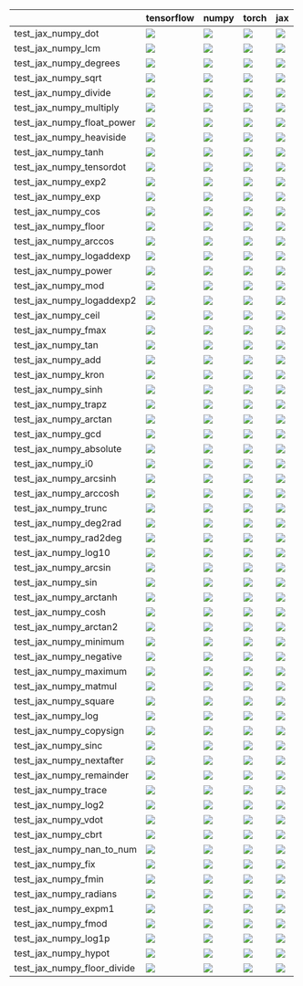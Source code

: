 |                             | tensorflow                                                                                                                                                                             | numpy                                                                                                                                                                                  | torch                                                                                                                                                                                  | jax                                                                                                                                                                                    |
|:----------------------------|:---------------------------------------------------------------------------------------------------------------------------------------------------------------------------------------|:---------------------------------------------------------------------------------------------------------------------------------------------------------------------------------------|:---------------------------------------------------------------------------------------------------------------------------------------------------------------------------------------|:---------------------------------------------------------------------------------------------------------------------------------------------------------------------------------------|
| test_jax_numpy_dot          | <a href="https://github.com/unifyai/ivy/actions/runs/4005478416/jobs/6875880965" rel="noopener noreferrer" target="_blank"><img src=https://img.shields.io/badge/-success-success></a> | <a href="https://github.com/unifyai/ivy/actions/runs/4005478416/jobs/6875880965" rel="noopener noreferrer" target="_blank"><img src=https://img.shields.io/badge/-success-success></a> | <a href="https://github.com/unifyai/ivy/actions/runs/4005478416/jobs/6875880965" rel="noopener noreferrer" target="_blank"><img src=https://img.shields.io/badge/-success-success></a> | <a href="https://github.com/unifyai/ivy/actions/runs/4005478416/jobs/6875880965" rel="noopener noreferrer" target="_blank"><img src=https://img.shields.io/badge/-success-success></a> |
| test_jax_numpy_lcm          | <a href="https://github.com/unifyai/ivy/actions/runs/4005995894/jobs/6877014135" rel="noopener noreferrer" target="_blank"><img src=https://img.shields.io/badge/-success-success></a> | <a href="https://github.com/unifyai/ivy/actions/runs/4005995894/jobs/6877014135" rel="noopener noreferrer" target="_blank"><img src=https://img.shields.io/badge/-success-success></a> | <a href="https://github.com/unifyai/ivy/actions/runs/4005995894/jobs/6877014135" rel="noopener noreferrer" target="_blank"><img src=https://img.shields.io/badge/-success-success></a> | <a href="https://github.com/unifyai/ivy/actions/runs/4005995894/jobs/6877014135" rel="noopener noreferrer" target="_blank"><img src=https://img.shields.io/badge/-success-success></a> |
| test_jax_numpy_degrees      | <a href="https://github.com/unifyai/ivy/actions/runs/4005478416/jobs/6875880965" rel="noopener noreferrer" target="_blank"><img src=https://img.shields.io/badge/-success-success></a> | <a href="https://github.com/unifyai/ivy/actions/runs/4005478416/jobs/6875880965" rel="noopener noreferrer" target="_blank"><img src=https://img.shields.io/badge/-success-success></a> | <a href="https://github.com/unifyai/ivy/actions/runs/4005478416/jobs/6875880965" rel="noopener noreferrer" target="_blank"><img src=https://img.shields.io/badge/-success-success></a> | <a href="https://github.com/unifyai/ivy/actions/runs/4005478416/jobs/6875880965" rel="noopener noreferrer" target="_blank"><img src=https://img.shields.io/badge/-success-success></a> |
| test_jax_numpy_sqrt         | <a href="https://github.com/unifyai/ivy/actions/runs/4005995894/jobs/6877014135" rel="noopener noreferrer" target="_blank"><img src=https://img.shields.io/badge/-success-success></a> | <a href="https://github.com/unifyai/ivy/actions/runs/4005995894/jobs/6877014135" rel="noopener noreferrer" target="_blank"><img src=https://img.shields.io/badge/-success-success></a> | <a href="https://github.com/unifyai/ivy/actions/runs/4005995894/jobs/6877014135" rel="noopener noreferrer" target="_blank"><img src=https://img.shields.io/badge/-success-success></a> | <a href="https://github.com/unifyai/ivy/actions/runs/4005995894/jobs/6877014135" rel="noopener noreferrer" target="_blank"><img src=https://img.shields.io/badge/-success-success></a> |
| test_jax_numpy_divide       | <a href="https://github.com/unifyai/ivy/actions/runs/4005478416/jobs/6875880965" rel="noopener noreferrer" target="_blank"><img src=https://img.shields.io/badge/-success-success></a> | <a href="https://github.com/unifyai/ivy/actions/runs/4005478416/jobs/6875880965" rel="noopener noreferrer" target="_blank"><img src=https://img.shields.io/badge/-success-success></a> | <a href="https://github.com/unifyai/ivy/actions/runs/4005478416/jobs/6875880965" rel="noopener noreferrer" target="_blank"><img src=https://img.shields.io/badge/-success-success></a> | <a href="https://github.com/unifyai/ivy/actions/runs/4005478416/jobs/6875880965" rel="noopener noreferrer" target="_blank"><img src=https://img.shields.io/badge/-success-success></a> |
| test_jax_numpy_multiply     | <a href="https://github.com/unifyai/ivy/actions/runs/4005995894/jobs/6877014135" rel="noopener noreferrer" target="_blank"><img src=https://img.shields.io/badge/-success-success></a> | <a href="https://github.com/unifyai/ivy/actions/runs/4005995894/jobs/6877014135" rel="noopener noreferrer" target="_blank"><img src=https://img.shields.io/badge/-success-success></a> | <a href="https://github.com/unifyai/ivy/actions/runs/4005995894/jobs/6877014135" rel="noopener noreferrer" target="_blank"><img src=https://img.shields.io/badge/-success-success></a> | <a href="https://github.com/unifyai/ivy/actions/runs/4005995894/jobs/6877014135" rel="noopener noreferrer" target="_blank"><img src=https://img.shields.io/badge/-success-success></a> |
| test_jax_numpy_float_power  | <a href="https://github.com/unifyai/ivy/actions/runs/4005995894/jobs/6877014135" rel="noopener noreferrer" target="_blank"><img src=https://img.shields.io/badge/-success-success></a> | <a href="https://github.com/unifyai/ivy/actions/runs/4005995894/jobs/6877014135" rel="noopener noreferrer" target="_blank"><img src=https://img.shields.io/badge/-success-success></a> | <a href="https://github.com/unifyai/ivy/actions/runs/4005995894/jobs/6877014135" rel="noopener noreferrer" target="_blank"><img src=https://img.shields.io/badge/-success-success></a> | <a href="https://github.com/unifyai/ivy/actions/runs/4005995894/jobs/6877014135" rel="noopener noreferrer" target="_blank"><img src=https://img.shields.io/badge/-success-success></a> |
| test_jax_numpy_heaviside    | <a href="https://github.com/unifyai/ivy/actions/runs/4005995894/jobs/6877014135" rel="noopener noreferrer" target="_blank"><img src=https://img.shields.io/badge/-success-success></a> | <a href="https://github.com/unifyai/ivy/actions/runs/4005995894/jobs/6877014135" rel="noopener noreferrer" target="_blank"><img src=https://img.shields.io/badge/-success-success></a> | <a href="https://github.com/unifyai/ivy/actions/runs/4005995894/jobs/6877014135" rel="noopener noreferrer" target="_blank"><img src=https://img.shields.io/badge/-failure-red></a>     | <a href="https://github.com/unifyai/ivy/actions/runs/4005995894/jobs/6877014135" rel="noopener noreferrer" target="_blank"><img src=https://img.shields.io/badge/-success-success></a> |
| test_jax_numpy_tanh         | <a href="https://github.com/unifyai/ivy/actions/runs/4006418942/jobs/6877916138" rel="noopener noreferrer" target="_blank"><img src=https://img.shields.io/badge/-success-success></a> | <a href="https://github.com/unifyai/ivy/actions/runs/4006418942/jobs/6877916138" rel="noopener noreferrer" target="_blank"><img src=https://img.shields.io/badge/-success-success></a> | <a href="https://github.com/unifyai/ivy/actions/runs/4006418942/jobs/6877916138" rel="noopener noreferrer" target="_blank"><img src=https://img.shields.io/badge/-success-success></a> | <a href="https://github.com/unifyai/ivy/actions/runs/4006418942/jobs/6877916138" rel="noopener noreferrer" target="_blank"><img src=https://img.shields.io/badge/-success-success></a> |
| test_jax_numpy_tensordot    | <a href="https://github.com/unifyai/ivy/actions/runs/4006418942/jobs/6877916138" rel="noopener noreferrer" target="_blank"><img src=https://img.shields.io/badge/-success-success></a> | <a href="https://github.com/unifyai/ivy/actions/runs/4006418942/jobs/6877916138" rel="noopener noreferrer" target="_blank"><img src=https://img.shields.io/badge/-success-success></a> | <a href="https://github.com/unifyai/ivy/actions/runs/4006418942/jobs/6877916138" rel="noopener noreferrer" target="_blank"><img src=https://img.shields.io/badge/-success-success></a> | <a href="https://github.com/unifyai/ivy/actions/runs/4006418942/jobs/6877916138" rel="noopener noreferrer" target="_blank"><img src=https://img.shields.io/badge/-success-success></a> |
| test_jax_numpy_exp2         | <a href="https://github.com/unifyai/ivy/actions/runs/4005995894/jobs/6877014135" rel="noopener noreferrer" target="_blank"><img src=https://img.shields.io/badge/-success-success></a> | <a href="https://github.com/unifyai/ivy/actions/runs/4005478416/jobs/6875880965" rel="noopener noreferrer" target="_blank"><img src=https://img.shields.io/badge/-success-success></a> | <a href="https://github.com/unifyai/ivy/actions/runs/4005995894/jobs/6877014135" rel="noopener noreferrer" target="_blank"><img src=https://img.shields.io/badge/-success-success></a> | <a href="https://github.com/unifyai/ivy/actions/runs/4005478416/jobs/6875880965" rel="noopener noreferrer" target="_blank"><img src=https://img.shields.io/badge/-success-success></a> |
| test_jax_numpy_exp          | <a href="https://github.com/unifyai/ivy/actions/runs/4005478416/jobs/6875880965" rel="noopener noreferrer" target="_blank"><img src=https://img.shields.io/badge/-success-success></a> | <a href="https://github.com/unifyai/ivy/actions/runs/4005478416/jobs/6875880965" rel="noopener noreferrer" target="_blank"><img src=https://img.shields.io/badge/-success-success></a> | <a href="https://github.com/unifyai/ivy/actions/runs/4005478416/jobs/6875880965" rel="noopener noreferrer" target="_blank"><img src=https://img.shields.io/badge/-success-success></a> | <a href="https://github.com/unifyai/ivy/actions/runs/4005478416/jobs/6875880965" rel="noopener noreferrer" target="_blank"><img src=https://img.shields.io/badge/-success-success></a> |
| test_jax_numpy_cos          | <a href="https://github.com/unifyai/ivy/actions/runs/4005478416/jobs/6875880965" rel="noopener noreferrer" target="_blank"><img src=https://img.shields.io/badge/-success-success></a> | <a href="https://github.com/unifyai/ivy/actions/runs/4005478416/jobs/6875880965" rel="noopener noreferrer" target="_blank"><img src=https://img.shields.io/badge/-success-success></a> | <a href="https://github.com/unifyai/ivy/actions/runs/4005478416/jobs/6875880965" rel="noopener noreferrer" target="_blank"><img src=https://img.shields.io/badge/-success-success></a> | <a href="https://github.com/unifyai/ivy/actions/runs/4005478416/jobs/6875880965" rel="noopener noreferrer" target="_blank"><img src=https://img.shields.io/badge/-success-success></a> |
| test_jax_numpy_floor        | <a href="https://github.com/unifyai/ivy/actions/runs/4005995894/jobs/6877014135" rel="noopener noreferrer" target="_blank"><img src=https://img.shields.io/badge/-success-success></a> | <a href="https://github.com/unifyai/ivy/actions/runs/4005995894/jobs/6877014135" rel="noopener noreferrer" target="_blank"><img src=https://img.shields.io/badge/-success-success></a> | <a href="https://github.com/unifyai/ivy/actions/runs/4005995894/jobs/6877014135" rel="noopener noreferrer" target="_blank"><img src=https://img.shields.io/badge/-success-success></a> | <a href="https://github.com/unifyai/ivy/actions/runs/4005995894/jobs/6877014135" rel="noopener noreferrer" target="_blank"><img src=https://img.shields.io/badge/-success-success></a> |
| test_jax_numpy_arccos       | <a href="https://github.com/unifyai/ivy/actions/runs/4005478416/jobs/6875880965" rel="noopener noreferrer" target="_blank"><img src=https://img.shields.io/badge/-success-success></a> | <a href="https://github.com/unifyai/ivy/actions/runs/4005478416/jobs/6875880965" rel="noopener noreferrer" target="_blank"><img src=https://img.shields.io/badge/-success-success></a> | <a href="https://github.com/unifyai/ivy/actions/runs/4005478416/jobs/6875880965" rel="noopener noreferrer" target="_blank"><img src=https://img.shields.io/badge/-success-success></a> | <a href="https://github.com/unifyai/ivy/actions/runs/4005478416/jobs/6875880965" rel="noopener noreferrer" target="_blank"><img src=https://img.shields.io/badge/-success-success></a> |
| test_jax_numpy_logaddexp    | <a href="https://github.com/unifyai/ivy/actions/runs/4005995894/jobs/6877014135" rel="noopener noreferrer" target="_blank"><img src=https://img.shields.io/badge/-success-success></a> | <a href="https://github.com/unifyai/ivy/actions/runs/4005995894/jobs/6877014135" rel="noopener noreferrer" target="_blank"><img src=https://img.shields.io/badge/-success-success></a> | <a href="https://github.com/unifyai/ivy/actions/runs/4005995894/jobs/6877014135" rel="noopener noreferrer" target="_blank"><img src=https://img.shields.io/badge/-success-success></a> | <a href="https://github.com/unifyai/ivy/actions/runs/4005995894/jobs/6877014135" rel="noopener noreferrer" target="_blank"><img src=https://img.shields.io/badge/-success-success></a> |
| test_jax_numpy_power        | <a href="https://github.com/unifyai/ivy/actions/runs/4005995894/jobs/6877014135" rel="noopener noreferrer" target="_blank"><img src=https://img.shields.io/badge/-success-success></a> | <a href="https://github.com/unifyai/ivy/actions/runs/4005995894/jobs/6877014135" rel="noopener noreferrer" target="_blank"><img src=https://img.shields.io/badge/-success-success></a> | <a href="https://github.com/unifyai/ivy/actions/runs/4005995894/jobs/6877014135" rel="noopener noreferrer" target="_blank"><img src=https://img.shields.io/badge/-success-success></a> | <a href="https://github.com/unifyai/ivy/actions/runs/4005995894/jobs/6877014135" rel="noopener noreferrer" target="_blank"><img src=https://img.shields.io/badge/-success-success></a> |
| test_jax_numpy_mod          | <a href="https://github.com/unifyai/ivy/actions/runs/4005995894/jobs/6877014135" rel="noopener noreferrer" target="_blank"><img src=https://img.shields.io/badge/-success-success></a> | <a href="https://github.com/unifyai/ivy/actions/runs/4005995894/jobs/6877014135" rel="noopener noreferrer" target="_blank"><img src=https://img.shields.io/badge/-success-success></a> | <a href="https://github.com/unifyai/ivy/actions/runs/4005995894/jobs/6877014135" rel="noopener noreferrer" target="_blank"><img src=https://img.shields.io/badge/-success-success></a> | <a href="https://github.com/unifyai/ivy/actions/runs/4005995894/jobs/6877014135" rel="noopener noreferrer" target="_blank"><img src=https://img.shields.io/badge/-success-success></a> |
| test_jax_numpy_logaddexp2   | <a href="https://github.com/unifyai/ivy/actions/runs/4005995894/jobs/6877014135" rel="noopener noreferrer" target="_blank"><img src=https://img.shields.io/badge/-success-success></a> | <a href="https://github.com/unifyai/ivy/actions/runs/4005995894/jobs/6877014135" rel="noopener noreferrer" target="_blank"><img src=https://img.shields.io/badge/-success-success></a> | <a href="https://github.com/unifyai/ivy/actions/runs/4005995894/jobs/6877014135" rel="noopener noreferrer" target="_blank"><img src=https://img.shields.io/badge/-success-success></a> | <a href="https://github.com/unifyai/ivy/actions/runs/4005995894/jobs/6877014135" rel="noopener noreferrer" target="_blank"><img src=https://img.shields.io/badge/-success-success></a> |
| test_jax_numpy_ceil         | <a href="https://github.com/unifyai/ivy/actions/runs/4005478416/jobs/6875880965" rel="noopener noreferrer" target="_blank"><img src=https://img.shields.io/badge/-success-success></a> | <a href="https://github.com/unifyai/ivy/actions/runs/4005478416/jobs/6875880965" rel="noopener noreferrer" target="_blank"><img src=https://img.shields.io/badge/-success-success></a> | <a href="https://github.com/unifyai/ivy/actions/runs/4005478416/jobs/6875880965" rel="noopener noreferrer" target="_blank"><img src=https://img.shields.io/badge/-success-success></a> | <a href="https://github.com/unifyai/ivy/actions/runs/4005478416/jobs/6875880965" rel="noopener noreferrer" target="_blank"><img src=https://img.shields.io/badge/-success-success></a> |
| test_jax_numpy_fmax         | <a href="https://github.com/unifyai/ivy/actions/runs/4005995894/jobs/6877014135" rel="noopener noreferrer" target="_blank"><img src=https://img.shields.io/badge/-success-success></a> | <a href="https://github.com/unifyai/ivy/actions/runs/4005995894/jobs/6877014135" rel="noopener noreferrer" target="_blank"><img src=https://img.shields.io/badge/-success-success></a> | <a href="https://github.com/unifyai/ivy/actions/runs/4005995894/jobs/6877014135" rel="noopener noreferrer" target="_blank"><img src=https://img.shields.io/badge/-success-success></a> | <a href="https://github.com/unifyai/ivy/actions/runs/4005995894/jobs/6877014135" rel="noopener noreferrer" target="_blank"><img src=https://img.shields.io/badge/-success-success></a> |
| test_jax_numpy_tan          | <a href="https://github.com/unifyai/ivy/actions/runs/4006418942/jobs/6877916138" rel="noopener noreferrer" target="_blank"><img src=https://img.shields.io/badge/-success-success></a> | <a href="https://github.com/unifyai/ivy/actions/runs/4006418942/jobs/6877916138" rel="noopener noreferrer" target="_blank"><img src=https://img.shields.io/badge/-success-success></a> | <a href="https://github.com/unifyai/ivy/actions/runs/4006418942/jobs/6877916138" rel="noopener noreferrer" target="_blank"><img src=https://img.shields.io/badge/-success-success></a> | <a href="https://github.com/unifyai/ivy/actions/runs/4006418942/jobs/6877916138" rel="noopener noreferrer" target="_blank"><img src=https://img.shields.io/badge/-success-success></a> |
| test_jax_numpy_add          | <a href="https://github.com/unifyai/ivy/actions/runs/4005478416/jobs/6875880965" rel="noopener noreferrer" target="_blank"><img src=https://img.shields.io/badge/-success-success></a> | <a href="https://github.com/unifyai/ivy/actions/runs/4005478416/jobs/6875880965" rel="noopener noreferrer" target="_blank"><img src=https://img.shields.io/badge/-success-success></a> | <a href="https://github.com/unifyai/ivy/actions/runs/4005478416/jobs/6875880965" rel="noopener noreferrer" target="_blank"><img src=https://img.shields.io/badge/-success-success></a> | <a href="https://github.com/unifyai/ivy/actions/runs/4005478416/jobs/6875880965" rel="noopener noreferrer" target="_blank"><img src=https://img.shields.io/badge/-success-success></a> |
| test_jax_numpy_kron         | <a href="https://github.com/unifyai/ivy/actions/runs/4005995894/jobs/6877014135" rel="noopener noreferrer" target="_blank"><img src=https://img.shields.io/badge/-success-success></a> | <a href="https://github.com/unifyai/ivy/actions/runs/4005995894/jobs/6877014135" rel="noopener noreferrer" target="_blank"><img src=https://img.shields.io/badge/-success-success></a> | <a href="https://github.com/unifyai/ivy/actions/runs/4005995894/jobs/6877014135" rel="noopener noreferrer" target="_blank"><img src=https://img.shields.io/badge/-success-success></a> | <a href="https://github.com/unifyai/ivy/actions/runs/4005995894/jobs/6877014135" rel="noopener noreferrer" target="_blank"><img src=https://img.shields.io/badge/-success-success></a> |
| test_jax_numpy_sinh         | <a href="https://github.com/unifyai/ivy/actions/runs/4005995894/jobs/6877014135" rel="noopener noreferrer" target="_blank"><img src=https://img.shields.io/badge/-success-success></a> | <a href="https://github.com/unifyai/ivy/actions/runs/4005995894/jobs/6877014135" rel="noopener noreferrer" target="_blank"><img src=https://img.shields.io/badge/-success-success></a> | <a href="https://github.com/unifyai/ivy/actions/runs/4005995894/jobs/6877014135" rel="noopener noreferrer" target="_blank"><img src=https://img.shields.io/badge/-success-success></a> | <a href="https://github.com/unifyai/ivy/actions/runs/4005995894/jobs/6877014135" rel="noopener noreferrer" target="_blank"><img src=https://img.shields.io/badge/-success-success></a> |
| test_jax_numpy_trapz        | <a href="https://github.com/unifyai/ivy/actions/runs/4006418942/jobs/6877916138" rel="noopener noreferrer" target="_blank"><img src=https://img.shields.io/badge/-success-success></a> | <a href="https://github.com/unifyai/ivy/actions/runs/4006418942/jobs/6877916138" rel="noopener noreferrer" target="_blank"><img src=https://img.shields.io/badge/-success-success></a> | <a href="https://github.com/unifyai/ivy/actions/runs/4006418942/jobs/6877916138" rel="noopener noreferrer" target="_blank"><img src=https://img.shields.io/badge/-success-success></a> | <a href="https://github.com/unifyai/ivy/actions/runs/4006418942/jobs/6877916138" rel="noopener noreferrer" target="_blank"><img src=https://img.shields.io/badge/-success-success></a> |
| test_jax_numpy_arctan       | <a href="https://github.com/unifyai/ivy/actions/runs/4005478416/jobs/6875880965" rel="noopener noreferrer" target="_blank"><img src=https://img.shields.io/badge/-success-success></a> | <a href="https://github.com/unifyai/ivy/actions/runs/4005478416/jobs/6875880965" rel="noopener noreferrer" target="_blank"><img src=https://img.shields.io/badge/-success-success></a> | <a href="https://github.com/unifyai/ivy/actions/runs/4005478416/jobs/6875880965" rel="noopener noreferrer" target="_blank"><img src=https://img.shields.io/badge/-success-success></a> | <a href="https://github.com/unifyai/ivy/actions/runs/4005478416/jobs/6875880965" rel="noopener noreferrer" target="_blank"><img src=https://img.shields.io/badge/-success-success></a> |
| test_jax_numpy_gcd          | <a href="https://github.com/unifyai/ivy/actions/runs/4005995894/jobs/6877014135" rel="noopener noreferrer" target="_blank"><img src=https://img.shields.io/badge/-success-success></a> | <a href="https://github.com/unifyai/ivy/actions/runs/4005995894/jobs/6877014135" rel="noopener noreferrer" target="_blank"><img src=https://img.shields.io/badge/-success-success></a> | <a href="https://github.com/unifyai/ivy/actions/runs/4005995894/jobs/6877014135" rel="noopener noreferrer" target="_blank"><img src=https://img.shields.io/badge/-success-success></a> | <a href="https://github.com/unifyai/ivy/actions/runs/4005995894/jobs/6877014135" rel="noopener noreferrer" target="_blank"><img src=https://img.shields.io/badge/-success-success></a> |
| test_jax_numpy_absolute     | <a href="https://github.com/unifyai/ivy/actions/runs/4005478416/jobs/6875880965" rel="noopener noreferrer" target="_blank"><img src=https://img.shields.io/badge/-success-success></a> | <a href="https://github.com/unifyai/ivy/actions/runs/4005478416/jobs/6875880965" rel="noopener noreferrer" target="_blank"><img src=https://img.shields.io/badge/-success-success></a> | <a href="https://github.com/unifyai/ivy/actions/runs/4005478416/jobs/6875880965" rel="noopener noreferrer" target="_blank"><img src=https://img.shields.io/badge/-success-success></a> | <a href="https://github.com/unifyai/ivy/actions/runs/4005478416/jobs/6875880965" rel="noopener noreferrer" target="_blank"><img src=https://img.shields.io/badge/-success-success></a> |
| test_jax_numpy_i0           | <a href="https://github.com/unifyai/ivy/actions/runs/4005995894/jobs/6877014135" rel="noopener noreferrer" target="_blank"><img src=https://img.shields.io/badge/-success-success></a> | <a href="https://github.com/unifyai/ivy/actions/runs/4005995894/jobs/6877014135" rel="noopener noreferrer" target="_blank"><img src=https://img.shields.io/badge/-success-success></a> | <a href="https://github.com/unifyai/ivy/actions/runs/4005995894/jobs/6877014135" rel="noopener noreferrer" target="_blank"><img src=https://img.shields.io/badge/-success-success></a> | <a href="https://github.com/unifyai/ivy/actions/runs/4005995894/jobs/6877014135" rel="noopener noreferrer" target="_blank"><img src=https://img.shields.io/badge/-success-success></a> |
| test_jax_numpy_arcsinh      | <a href="https://github.com/unifyai/ivy/actions/runs/4005478416/jobs/6875880965" rel="noopener noreferrer" target="_blank"><img src=https://img.shields.io/badge/-success-success></a> | <a href="https://github.com/unifyai/ivy/actions/runs/4005478416/jobs/6875880965" rel="noopener noreferrer" target="_blank"><img src=https://img.shields.io/badge/-success-success></a> | <a href="https://github.com/unifyai/ivy/actions/runs/4005478416/jobs/6875880965" rel="noopener noreferrer" target="_blank"><img src=https://img.shields.io/badge/-success-success></a> | <a href="https://github.com/unifyai/ivy/actions/runs/4005478416/jobs/6875880965" rel="noopener noreferrer" target="_blank"><img src=https://img.shields.io/badge/-success-success></a> |
| test_jax_numpy_arccosh      | <a href="https://github.com/unifyai/ivy/actions/runs/4005478416/jobs/6875880965" rel="noopener noreferrer" target="_blank"><img src=https://img.shields.io/badge/-success-success></a> | <a href="https://github.com/unifyai/ivy/actions/runs/4005478416/jobs/6875880965" rel="noopener noreferrer" target="_blank"><img src=https://img.shields.io/badge/-success-success></a> | <a href="https://github.com/unifyai/ivy/actions/runs/4005478416/jobs/6875880965" rel="noopener noreferrer" target="_blank"><img src=https://img.shields.io/badge/-success-success></a> | <a href="https://github.com/unifyai/ivy/actions/runs/4005478416/jobs/6875880965" rel="noopener noreferrer" target="_blank"><img src=https://img.shields.io/badge/-success-success></a> |
| test_jax_numpy_trunc        | <a href="https://github.com/unifyai/ivy/actions/runs/4006418942/jobs/6877916138" rel="noopener noreferrer" target="_blank"><img src=https://img.shields.io/badge/-success-success></a> | <a href="https://github.com/unifyai/ivy/actions/runs/4006418942/jobs/6877916138" rel="noopener noreferrer" target="_blank"><img src=https://img.shields.io/badge/-success-success></a> | <a href="https://github.com/unifyai/ivy/actions/runs/4006418942/jobs/6877916138" rel="noopener noreferrer" target="_blank"><img src=https://img.shields.io/badge/-success-success></a> | <a href="https://github.com/unifyai/ivy/actions/runs/4006418942/jobs/6877916138" rel="noopener noreferrer" target="_blank"><img src=https://img.shields.io/badge/-success-success></a> |
| test_jax_numpy_deg2rad      | <a href="https://github.com/unifyai/ivy/actions/runs/4005478416/jobs/6875880965" rel="noopener noreferrer" target="_blank"><img src=https://img.shields.io/badge/-success-success></a> | <a href="https://github.com/unifyai/ivy/actions/runs/4005478416/jobs/6875880965" rel="noopener noreferrer" target="_blank"><img src=https://img.shields.io/badge/-success-success></a> | <a href="https://github.com/unifyai/ivy/actions/runs/4005478416/jobs/6875880965" rel="noopener noreferrer" target="_blank"><img src=https://img.shields.io/badge/-success-success></a> | <a href="https://github.com/unifyai/ivy/actions/runs/4005478416/jobs/6875880965" rel="noopener noreferrer" target="_blank"><img src=https://img.shields.io/badge/-success-success></a> |
| test_jax_numpy_rad2deg      | <a href="https://github.com/unifyai/ivy/actions/runs/4005995894/jobs/6877014135" rel="noopener noreferrer" target="_blank"><img src=https://img.shields.io/badge/-success-success></a> | <a href="https://github.com/unifyai/ivy/actions/runs/4005995894/jobs/6877014135" rel="noopener noreferrer" target="_blank"><img src=https://img.shields.io/badge/-success-success></a> | <a href="https://github.com/unifyai/ivy/actions/runs/4005995894/jobs/6877014135" rel="noopener noreferrer" target="_blank"><img src=https://img.shields.io/badge/-success-success></a> | <a href="https://github.com/unifyai/ivy/actions/runs/4005995894/jobs/6877014135" rel="noopener noreferrer" target="_blank"><img src=https://img.shields.io/badge/-success-success></a> |
| test_jax_numpy_log10        | <a href="https://github.com/unifyai/ivy/actions/runs/4005995894/jobs/6877014135" rel="noopener noreferrer" target="_blank"><img src=https://img.shields.io/badge/-success-success></a> | <a href="https://github.com/unifyai/ivy/actions/runs/4005995894/jobs/6877014135" rel="noopener noreferrer" target="_blank"><img src=https://img.shields.io/badge/-success-success></a> | <a href="https://github.com/unifyai/ivy/actions/runs/4005995894/jobs/6877014135" rel="noopener noreferrer" target="_blank"><img src=https://img.shields.io/badge/-success-success></a> | <a href="https://github.com/unifyai/ivy/actions/runs/4005995894/jobs/6877014135" rel="noopener noreferrer" target="_blank"><img src=https://img.shields.io/badge/-success-success></a> |
| test_jax_numpy_arcsin       | <a href="https://github.com/unifyai/ivy/actions/runs/4005478416/jobs/6875880965" rel="noopener noreferrer" target="_blank"><img src=https://img.shields.io/badge/-success-success></a> | <a href="https://github.com/unifyai/ivy/actions/runs/4005478416/jobs/6875880965" rel="noopener noreferrer" target="_blank"><img src=https://img.shields.io/badge/-success-success></a> | <a href="https://github.com/unifyai/ivy/actions/runs/4005478416/jobs/6875880965" rel="noopener noreferrer" target="_blank"><img src=https://img.shields.io/badge/-success-success></a> | <a href="https://github.com/unifyai/ivy/actions/runs/4005478416/jobs/6875880965" rel="noopener noreferrer" target="_blank"><img src=https://img.shields.io/badge/-success-success></a> |
| test_jax_numpy_sin          | <a href="https://github.com/unifyai/ivy/actions/runs/4005995894/jobs/6877014135" rel="noopener noreferrer" target="_blank"><img src=https://img.shields.io/badge/-success-success></a> | <a href="https://github.com/unifyai/ivy/actions/runs/4005995894/jobs/6877014135" rel="noopener noreferrer" target="_blank"><img src=https://img.shields.io/badge/-success-success></a> | <a href="https://github.com/unifyai/ivy/actions/runs/4005995894/jobs/6877014135" rel="noopener noreferrer" target="_blank"><img src=https://img.shields.io/badge/-success-success></a> | <a href="https://github.com/unifyai/ivy/actions/runs/4005995894/jobs/6877014135" rel="noopener noreferrer" target="_blank"><img src=https://img.shields.io/badge/-success-success></a> |
| test_jax_numpy_arctanh      | <a href="https://github.com/unifyai/ivy/actions/runs/4005478416/jobs/6875880965" rel="noopener noreferrer" target="_blank"><img src=https://img.shields.io/badge/-success-success></a> | <a href="https://github.com/unifyai/ivy/actions/runs/4005478416/jobs/6875880965" rel="noopener noreferrer" target="_blank"><img src=https://img.shields.io/badge/-success-success></a> | <a href="https://github.com/unifyai/ivy/actions/runs/4005478416/jobs/6875880965" rel="noopener noreferrer" target="_blank"><img src=https://img.shields.io/badge/-success-success></a> | <a href="https://github.com/unifyai/ivy/actions/runs/4005478416/jobs/6875880965" rel="noopener noreferrer" target="_blank"><img src=https://img.shields.io/badge/-success-success></a> |
| test_jax_numpy_cosh         | <a href="https://github.com/unifyai/ivy/actions/runs/4005478416/jobs/6875880965" rel="noopener noreferrer" target="_blank"><img src=https://img.shields.io/badge/-success-success></a> | <a href="https://github.com/unifyai/ivy/actions/runs/4005478416/jobs/6875880965" rel="noopener noreferrer" target="_blank"><img src=https://img.shields.io/badge/-success-success></a> | <a href="https://github.com/unifyai/ivy/actions/runs/4005478416/jobs/6875880965" rel="noopener noreferrer" target="_blank"><img src=https://img.shields.io/badge/-success-success></a> | <a href="https://github.com/unifyai/ivy/actions/runs/4005478416/jobs/6875880965" rel="noopener noreferrer" target="_blank"><img src=https://img.shields.io/badge/-success-success></a> |
| test_jax_numpy_arctan2      | <a href="https://github.com/unifyai/ivy/actions/runs/4005478416/jobs/6875880965" rel="noopener noreferrer" target="_blank"><img src=https://img.shields.io/badge/-success-success></a> | <a href="https://github.com/unifyai/ivy/actions/runs/4005478416/jobs/6875880965" rel="noopener noreferrer" target="_blank"><img src=https://img.shields.io/badge/-success-success></a> | <a href="https://github.com/unifyai/ivy/actions/runs/4005478416/jobs/6875880965" rel="noopener noreferrer" target="_blank"><img src=https://img.shields.io/badge/-success-success></a> | <a href="https://github.com/unifyai/ivy/actions/runs/4005478416/jobs/6875880965" rel="noopener noreferrer" target="_blank"><img src=https://img.shields.io/badge/-success-success></a> |
| test_jax_numpy_minimum      | <a href="https://github.com/unifyai/ivy/actions/runs/4005995894/jobs/6877014135" rel="noopener noreferrer" target="_blank"><img src=https://img.shields.io/badge/-success-success></a> | <a href="https://github.com/unifyai/ivy/actions/runs/4005995894/jobs/6877014135" rel="noopener noreferrer" target="_blank"><img src=https://img.shields.io/badge/-success-success></a> | <a href="https://github.com/unifyai/ivy/actions/runs/4005995894/jobs/6877014135" rel="noopener noreferrer" target="_blank"><img src=https://img.shields.io/badge/-success-success></a> | <a href="https://github.com/unifyai/ivy/actions/runs/4005995894/jobs/6877014135" rel="noopener noreferrer" target="_blank"><img src=https://img.shields.io/badge/-success-success></a> |
| test_jax_numpy_negative     | <a href="https://github.com/unifyai/ivy/actions/runs/4005995894/jobs/6877014135" rel="noopener noreferrer" target="_blank"><img src=https://img.shields.io/badge/-success-success></a> | <a href="https://github.com/unifyai/ivy/actions/runs/4005995894/jobs/6877014135" rel="noopener noreferrer" target="_blank"><img src=https://img.shields.io/badge/-success-success></a> | <a href="https://github.com/unifyai/ivy/actions/runs/4005995894/jobs/6877014135" rel="noopener noreferrer" target="_blank"><img src=https://img.shields.io/badge/-success-success></a> | <a href="https://github.com/unifyai/ivy/actions/runs/4005995894/jobs/6877014135" rel="noopener noreferrer" target="_blank"><img src=https://img.shields.io/badge/-success-success></a> |
| test_jax_numpy_maximum      | <a href="https://github.com/unifyai/ivy/actions/runs/4005995894/jobs/6877014135" rel="noopener noreferrer" target="_blank"><img src=https://img.shields.io/badge/-success-success></a> | <a href="https://github.com/unifyai/ivy/actions/runs/4005995894/jobs/6877014135" rel="noopener noreferrer" target="_blank"><img src=https://img.shields.io/badge/-success-success></a> | <a href="https://github.com/unifyai/ivy/actions/runs/4005995894/jobs/6877014135" rel="noopener noreferrer" target="_blank"><img src=https://img.shields.io/badge/-success-success></a> | <a href="https://github.com/unifyai/ivy/actions/runs/4005995894/jobs/6877014135" rel="noopener noreferrer" target="_blank"><img src=https://img.shields.io/badge/-success-success></a> |
| test_jax_numpy_matmul       | <a href="https://github.com/unifyai/ivy/actions/runs/4005995894/jobs/6877014135" rel="noopener noreferrer" target="_blank"><img src=https://img.shields.io/badge/-success-success></a> | <a href="https://github.com/unifyai/ivy/actions/runs/4005995894/jobs/6877014135" rel="noopener noreferrer" target="_blank"><img src=https://img.shields.io/badge/-success-success></a> | <a href="https://github.com/unifyai/ivy/actions/runs/4005995894/jobs/6877014135" rel="noopener noreferrer" target="_blank"><img src=https://img.shields.io/badge/-success-success></a> | <a href="https://github.com/unifyai/ivy/actions/runs/4005995894/jobs/6877014135" rel="noopener noreferrer" target="_blank"><img src=https://img.shields.io/badge/-success-success></a> |
| test_jax_numpy_square       | <a href="https://github.com/unifyai/ivy/actions/runs/4005995894/jobs/6877014135" rel="noopener noreferrer" target="_blank"><img src=https://img.shields.io/badge/-success-success></a> | <a href="https://github.com/unifyai/ivy/actions/runs/4005995894/jobs/6877014135" rel="noopener noreferrer" target="_blank"><img src=https://img.shields.io/badge/-success-success></a> | <a href="https://github.com/unifyai/ivy/actions/runs/4005995894/jobs/6877014135" rel="noopener noreferrer" target="_blank"><img src=https://img.shields.io/badge/-success-success></a> | <a href="https://github.com/unifyai/ivy/actions/runs/4005995894/jobs/6877014135" rel="noopener noreferrer" target="_blank"><img src=https://img.shields.io/badge/-success-success></a> |
| test_jax_numpy_log          | <a href="https://github.com/unifyai/ivy/actions/runs/4005995894/jobs/6877014135" rel="noopener noreferrer" target="_blank"><img src=https://img.shields.io/badge/-success-success></a> | <a href="https://github.com/unifyai/ivy/actions/runs/4005995894/jobs/6877014135" rel="noopener noreferrer" target="_blank"><img src=https://img.shields.io/badge/-success-success></a> | <a href="https://github.com/unifyai/ivy/actions/runs/4005995894/jobs/6877014135" rel="noopener noreferrer" target="_blank"><img src=https://img.shields.io/badge/-success-success></a> | <a href="https://github.com/unifyai/ivy/actions/runs/4005995894/jobs/6877014135" rel="noopener noreferrer" target="_blank"><img src=https://img.shields.io/badge/-success-success></a> |
| test_jax_numpy_copysign     | <a href="https://github.com/unifyai/ivy/actions/runs/4005478416/jobs/6875880965" rel="noopener noreferrer" target="_blank"><img src=https://img.shields.io/badge/-success-success></a> | <a href="https://github.com/unifyai/ivy/actions/runs/4005478416/jobs/6875880965" rel="noopener noreferrer" target="_blank"><img src=https://img.shields.io/badge/-success-success></a> | <a href="https://github.com/unifyai/ivy/actions/runs/4005478416/jobs/6875880965" rel="noopener noreferrer" target="_blank"><img src=https://img.shields.io/badge/-success-success></a> | <a href="https://github.com/unifyai/ivy/actions/runs/4005478416/jobs/6875880965" rel="noopener noreferrer" target="_blank"><img src=https://img.shields.io/badge/-success-success></a> |
| test_jax_numpy_sinc         | <a href="https://github.com/unifyai/ivy/actions/runs/4005995894/jobs/6877014135" rel="noopener noreferrer" target="_blank"><img src=https://img.shields.io/badge/-success-success></a> | <a href="https://github.com/unifyai/ivy/actions/runs/4005995894/jobs/6877014135" rel="noopener noreferrer" target="_blank"><img src=https://img.shields.io/badge/-success-success></a> | <a href="https://github.com/unifyai/ivy/actions/runs/4005995894/jobs/6877014135" rel="noopener noreferrer" target="_blank"><img src=https://img.shields.io/badge/-success-success></a> | <a href="https://github.com/unifyai/ivy/actions/runs/4005995894/jobs/6877014135" rel="noopener noreferrer" target="_blank"><img src=https://img.shields.io/badge/-success-success></a> |
| test_jax_numpy_nextafter    | <a href="https://github.com/unifyai/ivy/actions/runs/4005995894/jobs/6877014135" rel="noopener noreferrer" target="_blank"><img src=https://img.shields.io/badge/-success-success></a> | <a href="https://github.com/unifyai/ivy/actions/runs/4005995894/jobs/6877014135" rel="noopener noreferrer" target="_blank"><img src=https://img.shields.io/badge/-success-success></a> | <a href="https://github.com/unifyai/ivy/actions/runs/4005995894/jobs/6877014135" rel="noopener noreferrer" target="_blank"><img src=https://img.shields.io/badge/-success-success></a> | <a href="https://github.com/unifyai/ivy/actions/runs/4005995894/jobs/6877014135" rel="noopener noreferrer" target="_blank"><img src=https://img.shields.io/badge/-success-success></a> |
| test_jax_numpy_remainder    | <a href="https://github.com/unifyai/ivy/actions/runs/4005995894/jobs/6877014135" rel="noopener noreferrer" target="_blank"><img src=https://img.shields.io/badge/-success-success></a> | <a href="https://github.com/unifyai/ivy/actions/runs/4005995894/jobs/6877014135" rel="noopener noreferrer" target="_blank"><img src=https://img.shields.io/badge/-success-success></a> | <a href="https://github.com/unifyai/ivy/actions/runs/4005995894/jobs/6877014135" rel="noopener noreferrer" target="_blank"><img src=https://img.shields.io/badge/-success-success></a> | <a href="https://github.com/unifyai/ivy/actions/runs/4005995894/jobs/6877014135" rel="noopener noreferrer" target="_blank"><img src=https://img.shields.io/badge/-success-success></a> |
| test_jax_numpy_trace        | <a href="https://github.com/unifyai/ivy/actions/runs/4006418942/jobs/6877916138" rel="noopener noreferrer" target="_blank"><img src=https://img.shields.io/badge/-success-success></a> | <a href="https://github.com/unifyai/ivy/actions/runs/4006418942/jobs/6877916138" rel="noopener noreferrer" target="_blank"><img src=https://img.shields.io/badge/-success-success></a> | <a href="https://github.com/unifyai/ivy/actions/runs/4006418942/jobs/6877916138" rel="noopener noreferrer" target="_blank"><img src=https://img.shields.io/badge/-success-success></a> | <a href="https://github.com/unifyai/ivy/actions/runs/4006418942/jobs/6877916138" rel="noopener noreferrer" target="_blank"><img src=https://img.shields.io/badge/-success-success></a> |
| test_jax_numpy_log2         | <a href="https://github.com/unifyai/ivy/actions/runs/4005995894/jobs/6877014135" rel="noopener noreferrer" target="_blank"><img src=https://img.shields.io/badge/-success-success></a> | <a href="https://github.com/unifyai/ivy/actions/runs/4005995894/jobs/6877014135" rel="noopener noreferrer" target="_blank"><img src=https://img.shields.io/badge/-success-success></a> | <a href="https://github.com/unifyai/ivy/actions/runs/4005995894/jobs/6877014135" rel="noopener noreferrer" target="_blank"><img src=https://img.shields.io/badge/-success-success></a> | <a href="https://github.com/unifyai/ivy/actions/runs/4005995894/jobs/6877014135" rel="noopener noreferrer" target="_blank"><img src=https://img.shields.io/badge/-success-success></a> |
| test_jax_numpy_vdot         | <a href="https://github.com/unifyai/ivy/actions/runs/4006418942/jobs/6877916138" rel="noopener noreferrer" target="_blank"><img src=https://img.shields.io/badge/-success-success></a> | <a href="https://github.com/unifyai/ivy/actions/runs/4006418942/jobs/6877916138" rel="noopener noreferrer" target="_blank"><img src=https://img.shields.io/badge/-success-success></a> | <a href="https://github.com/unifyai/ivy/actions/runs/4006418942/jobs/6877916138" rel="noopener noreferrer" target="_blank"><img src=https://img.shields.io/badge/-success-success></a> | <a href="https://github.com/unifyai/ivy/actions/runs/4006418942/jobs/6877916138" rel="noopener noreferrer" target="_blank"><img src=https://img.shields.io/badge/-success-success></a> |
| test_jax_numpy_cbrt         | <a href="https://github.com/unifyai/ivy/actions/runs/4005478416/jobs/6875880965" rel="noopener noreferrer" target="_blank"><img src=https://img.shields.io/badge/-success-success></a> | <a href="https://github.com/unifyai/ivy/actions/runs/4005478416/jobs/6875880965" rel="noopener noreferrer" target="_blank"><img src=https://img.shields.io/badge/-success-success></a> | <a href="https://github.com/unifyai/ivy/actions/runs/4005478416/jobs/6875880965" rel="noopener noreferrer" target="_blank"><img src=https://img.shields.io/badge/-success-success></a> | <a href="https://github.com/unifyai/ivy/actions/runs/4005478416/jobs/6875880965" rel="noopener noreferrer" target="_blank"><img src=https://img.shields.io/badge/-success-success></a> |
| test_jax_numpy_nan_to_num   | <a href="https://github.com/unifyai/ivy/actions/runs/4005995894/jobs/6877014135" rel="noopener noreferrer" target="_blank"><img src=https://img.shields.io/badge/-success-success></a> | <a href="https://github.com/unifyai/ivy/actions/runs/4005995894/jobs/6877014135" rel="noopener noreferrer" target="_blank"><img src=https://img.shields.io/badge/-success-success></a> | <a href="https://github.com/unifyai/ivy/actions/runs/4005995894/jobs/6877014135" rel="noopener noreferrer" target="_blank"><img src=https://img.shields.io/badge/-success-success></a> | <a href="https://github.com/unifyai/ivy/actions/runs/4005995894/jobs/6877014135" rel="noopener noreferrer" target="_blank"><img src=https://img.shields.io/badge/-success-success></a> |
| test_jax_numpy_fix          | <a href="https://github.com/unifyai/ivy/actions/runs/4005995894/jobs/6877014135" rel="noopener noreferrer" target="_blank"><img src=https://img.shields.io/badge/-success-success></a> | <a href="https://github.com/unifyai/ivy/actions/runs/4005995894/jobs/6877014135" rel="noopener noreferrer" target="_blank"><img src=https://img.shields.io/badge/-success-success></a> | <a href="https://github.com/unifyai/ivy/actions/runs/4005995894/jobs/6877014135" rel="noopener noreferrer" target="_blank"><img src=https://img.shields.io/badge/-success-success></a> | <a href="https://github.com/unifyai/ivy/actions/runs/4005995894/jobs/6877014135" rel="noopener noreferrer" target="_blank"><img src=https://img.shields.io/badge/-success-success></a> |
| test_jax_numpy_fmin         | <a href="https://github.com/unifyai/ivy/actions/runs/4005995894/jobs/6877014135" rel="noopener noreferrer" target="_blank"><img src=https://img.shields.io/badge/-success-success></a> | <a href="https://github.com/unifyai/ivy/actions/runs/4005995894/jobs/6877014135" rel="noopener noreferrer" target="_blank"><img src=https://img.shields.io/badge/-success-success></a> | <a href="https://github.com/unifyai/ivy/actions/runs/4005995894/jobs/6877014135" rel="noopener noreferrer" target="_blank"><img src=https://img.shields.io/badge/-success-success></a> | <a href="https://github.com/unifyai/ivy/actions/runs/4005995894/jobs/6877014135" rel="noopener noreferrer" target="_blank"><img src=https://img.shields.io/badge/-success-success></a> |
| test_jax_numpy_radians      | <a href="https://github.com/unifyai/ivy/actions/runs/4005995894/jobs/6877014135" rel="noopener noreferrer" target="_blank"><img src=https://img.shields.io/badge/-success-success></a> | <a href="https://github.com/unifyai/ivy/actions/runs/4005995894/jobs/6877014135" rel="noopener noreferrer" target="_blank"><img src=https://img.shields.io/badge/-success-success></a> | <a href="https://github.com/unifyai/ivy/actions/runs/4005995894/jobs/6877014135" rel="noopener noreferrer" target="_blank"><img src=https://img.shields.io/badge/-success-success></a> | <a href="https://github.com/unifyai/ivy/actions/runs/4005995894/jobs/6877014135" rel="noopener noreferrer" target="_blank"><img src=https://img.shields.io/badge/-success-success></a> |
| test_jax_numpy_expm1        | <a href="https://github.com/unifyai/ivy/actions/runs/4005995894/jobs/6877014135" rel="noopener noreferrer" target="_blank"><img src=https://img.shields.io/badge/-success-success></a> | <a href="https://github.com/unifyai/ivy/actions/runs/4005995894/jobs/6877014135" rel="noopener noreferrer" target="_blank"><img src=https://img.shields.io/badge/-success-success></a> | <a href="https://github.com/unifyai/ivy/actions/runs/4005995894/jobs/6877014135" rel="noopener noreferrer" target="_blank"><img src=https://img.shields.io/badge/-success-success></a> | <a href="https://github.com/unifyai/ivy/actions/runs/4005995894/jobs/6877014135" rel="noopener noreferrer" target="_blank"><img src=https://img.shields.io/badge/-success-success></a> |
| test_jax_numpy_fmod         | <a href="https://github.com/unifyai/ivy/actions/runs/4005995894/jobs/6877014135" rel="noopener noreferrer" target="_blank"><img src=https://img.shields.io/badge/-success-success></a> | <a href="https://github.com/unifyai/ivy/actions/runs/4005995894/jobs/6877014135" rel="noopener noreferrer" target="_blank"><img src=https://img.shields.io/badge/-success-success></a> | <a href="https://github.com/unifyai/ivy/actions/runs/4005995894/jobs/6877014135" rel="noopener noreferrer" target="_blank"><img src=https://img.shields.io/badge/-success-success></a> | <a href="https://github.com/unifyai/ivy/actions/runs/4005995894/jobs/6877014135" rel="noopener noreferrer" target="_blank"><img src=https://img.shields.io/badge/-success-success></a> |
| test_jax_numpy_log1p        | <a href="https://github.com/unifyai/ivy/actions/runs/4005995894/jobs/6877014135" rel="noopener noreferrer" target="_blank"><img src=https://img.shields.io/badge/-success-success></a> | <a href="https://github.com/unifyai/ivy/actions/runs/4005995894/jobs/6877014135" rel="noopener noreferrer" target="_blank"><img src=https://img.shields.io/badge/-success-success></a> | <a href="https://github.com/unifyai/ivy/actions/runs/4005995894/jobs/6877014135" rel="noopener noreferrer" target="_blank"><img src=https://img.shields.io/badge/-success-success></a> | <a href="https://github.com/unifyai/ivy/actions/runs/4005995894/jobs/6877014135" rel="noopener noreferrer" target="_blank"><img src=https://img.shields.io/badge/-success-success></a> |
| test_jax_numpy_hypot        | <a href="https://github.com/unifyai/ivy/actions/runs/4005995894/jobs/6877014135" rel="noopener noreferrer" target="_blank"><img src=https://img.shields.io/badge/-success-success></a> | <a href="https://github.com/unifyai/ivy/actions/runs/4005995894/jobs/6877014135" rel="noopener noreferrer" target="_blank"><img src=https://img.shields.io/badge/-success-success></a> | <a href="https://github.com/unifyai/ivy/actions/runs/4005995894/jobs/6877014135" rel="noopener noreferrer" target="_blank"><img src=https://img.shields.io/badge/-success-success></a> | <a href="https://github.com/unifyai/ivy/actions/runs/4005995894/jobs/6877014135" rel="noopener noreferrer" target="_blank"><img src=https://img.shields.io/badge/-success-success></a> |
| test_jax_numpy_floor_divide | <a href="https://github.com/unifyai/ivy/actions/runs/4005995894/jobs/6877014135" rel="noopener noreferrer" target="_blank"><img src=https://img.shields.io/badge/-failure-red></a>     | <a href="https://github.com/unifyai/ivy/actions/runs/4005995894/jobs/6877014135" rel="noopener noreferrer" target="_blank"><img src=https://img.shields.io/badge/-failure-red></a>     | <a href="https://github.com/unifyai/ivy/actions/runs/4005995894/jobs/6877014135" rel="noopener noreferrer" target="_blank"><img src=https://img.shields.io/badge/-failure-red></a>     | <a href="https://github.com/unifyai/ivy/actions/runs/4005995894/jobs/6877014135" rel="noopener noreferrer" target="_blank"><img src=https://img.shields.io/badge/-failure-red></a>     |